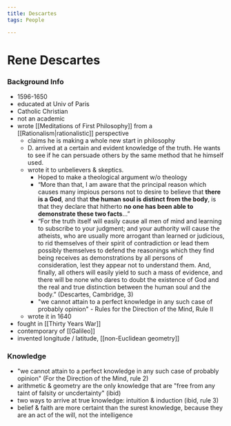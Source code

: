 ```yaml
---
title: Descartes
tags: People

---
```

# Rene Descartes

### Background Info
- 1596-1650
- educated at Univ of Paris
- Catholic Christian
- not an academic
- wrote [[Meditations of First Philosophy]] from a [[Rationalism|rationalistic]] perspective
	- claims he is making a whole new start in philosophy
	- D. arrived at a certain and evident knowledge of the truth. He wants to see if he can persuade others by the same method that he himself used.
	- wrote it to unbelievers & skeptics. 
		- Hoped to make a theological argument w/o theology
		- “More than that, I am aware that the principal reason which causes many impious persons not to desire to believe that **there is a God**, and that **the human soul is distinct from the body**, is that they declare that hitherto **no one has been able to demonstrate these two facts**…”
		- “For the truth itself will easily cause all men of mind and learning to subscribe to your judgment; and your authority will cause the atheists, who are usually more arrogant than learned or judicious, to rid themselves of their spirit of contradiction or lead them possibly themselves to defend the reasonings which they find being receives as demonstrations by all persons of consideration, lest they appear not to understand them. And, finally, all others will easily yield to such a mass of evidence, and there will be none who dares to doubt the existence of God and the real and true distinction between the human soul and the body.” (Descartes, Cambridge, 3)
		- "we cannot attain to a perfect knowledge in any such case of probably opinion" - Rules for the Direction of the Mind, Rule II
	- wrote it in 1640
- fought in [[Thirty Years War]]
- contemporary of [[Galileo]]
- invented longitude / latitude, [[non-Euclidean geometry]]


### Knowledge
- "we cannot attain to a perfect knowledge in any such case of probably opinion" (For the Direction of the Mind, rule 2)
- arithmetic & geometry are the only knowledge that are "free from any taint of falsity or uncdertainty" (ibid)
- two ways to arrive at true knowledge: intuition & induction (ibid, rule 3)
- belief & faith are more certaint than the surest knowledge, because they are an act of the will, not the intelligence